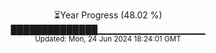 <p align="center">
⏳Year Progress (48.02 %) <br>
██████████████▁▁▁▁▁▁▁▁▁▁▁▁▁▁▁▁ <br>
<sub>Updated: Mon, 24 Jun 2024 18:24:01 GMT</sub>
</p>


